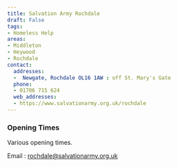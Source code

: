 ```yaml
---
title: Salvation Army Rochdale
draft: False
tags:
- Homeless Help
areas:
- Middleton
- Heywood
- Rochdale
contact:
  addresses:
  -  Newgate, Rochdale OL16 1AW : off St. Mary's Gate
  phone:
  - 01706 715 624
  web_addresses:
  - https://www.salvationarmy.org.uk/rochdale
---
```


### Opening Times
Various opening times.

Email : rochdale@salvationarmy.org.uk